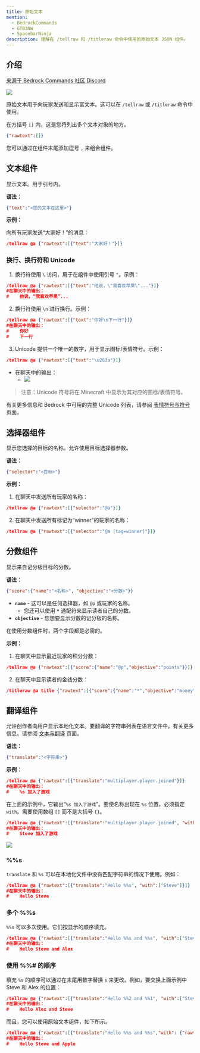 ```yaml
---
title: 原始文本
mention:
  - BedrockCommands
  - GTB3NW
  - SpacebarNinja
description: 理解在 /tellraw 和 /titleraw 命令中使用的原始文本 JSON 组件。
---
```


## 介绍

[来源于 Bedrock Commands 社区 Discord](https://discord.gg/SYstTYx5G5)

![](/assets/images/documentation/tellrawshow.png)

原始文本用于向玩家发送和显示富文本。这可以在 `/tellraw` 或 `/titleraw` 命令中使用。

在方括号 `[]` 内，这是您将列出多个文本对象的地方。

```json
{"rawtext":[]}
```

您可以通过在组件末尾添加逗号 `,` 来组合组件。

## 文本组件

显示文本。用于引号内。

**语法：**

```json
{"text":"<您的文本在这里>"}
```

**示例：**

向所有玩家发送“大家好！”的消息：

```json
/tellraw @a {"rawtext":[{"text":"大家好！"}]}
```

### 换行、换行符和 Unicode

1. 换行符使用 `\` 访问，用于在组件中使用引号 `"`。示例：

```json
/tellraw @a {"rawtext":[{"text":"他说，\"我喜欢苹果\"..."}]}
#在聊天中的输出：
#    他说，“我喜欢苹果”...
```

2. 换行符使用 `\n` 进行换行。示例：

```json
/tellraw @a {"rawtext":[{"text":"你好\n下一行"}]}
#在聊天中的输出：
#    你好
#    下一行
```

3. Unicode 提供一个唯一的数字，用于显示图标/表情符号。示例：

```json
/tellraw @a {"rawtext":[{"text":"\u263a"}]}
```
- 在聊天中的输出：
    - ![](/assets/images/concepts/emojis/hud/food.png)
> 注意：Unicode 符号将在 Minecraft 中显示为其对应的图标/表情符号。

有关更多信息和 Bedrock 中可用的完整 Unicode 列表，请参阅 [表情符号与符号](/concepts/emojis) 页面。

## 选择器组件

显示您选择的目标的名称。允许使用目标选择器参数。

**语法：**

```json
{"selector":"<目标>"}
```

**示例：**

1. 在聊天中发送所有玩家的名称：
```json
/tellraw @a {"rawtext":[{"selector":"@a"}]}
```
2. 在聊天中发送所有标记为“winner”的玩家的名称：
```json
/tellraw @a {"rawtext":[{"selector":"@a [tag=winner]"}]}
```

## 分数组件

显示来自记分板目标的分数。

**语法：**
```json
{"score":{"name":"<名称>", "objective":"<分数>"}}
```

- **`name`** - 这可以是任何选择器，如 `@p` 或玩家的名称。
    - 您还可以使用 **`*`** 通配符来显示读者自己的分数。
- **`objective`** - 您想要显示分数的记分板的名称。

在使用分数组件时，两个字段都是必需的。

**示例：**

1. 在聊天中显示最近玩家的积分分数：
```json
/tellraw @a {"rawtext":[{"score":{"name":"@p","objective":"points"}}]}
```
2. 在聊天中显示读者的金钱分数：
```json
/titleraw @a title {"rawtext":[{"score":{"name":"*","objective":"money"}}]}
```

## 翻译组件

允许创作者向用户显示本地化文本。要翻译的字符串列表在语言文件中。有关更多信息，请参阅 [文本与翻译](https://wiki.bedrock.dev/concepts/text-and-translations) 页面。

**语法：**

```json
{"translate":"<字符串>"}
```

**示例：**

```json
/tellraw @a {"rawtext":[{"translate":"multiplayer.player.joined"}]}
#在聊天中的输出：
#    %s 加入了游戏
```

在上面的示例中，它输出“`%s 加入了游戏`”。要使名称出现在 `%s` 位置，必须指定 `with`。需要使用数组 `[]` 而不是大括号 `{}`。

```json
/tellraw @a {"rawtext":[{"translate":"multiplayer.player.joined", "with": ["Steve"]}]}
#在聊天中的输出：
#    Steve 加入了游戏
```

![](/assets/images/documentation/tellrawtranslate.png)

### %%s

`translate` 和 `%s` 可以在本地化文件中没有匹配字符串的情况下使用。例如：

```json
/tellraw @a {"rawtext":[{"translate":"Hello %%s", "with":["Steve"]}]}
#在聊天中的输出：
#    Hello Steve
```

### 多个 %%s

`%%s` 可以多次使用。它们按显示的顺序填充。

```json
/tellraw @a {"rawtext":[{"translate":"Hello %%s and %%s", "with":["Steve","Alex"]}]}
#在聊天中的输出：
#    Hello Steve and Alex
```

### 使用 %%# 的顺序

填充 `%s` 的顺序可以通过在末尾用数字替换 `s` 来更改。例如，要交换上面示例中 Steve 和 Alex 的位置：

```json
/tellraw @a {"rawtext":[{"translate":"Hello %%2 and %%1", "with":["Steve","Alex"]}]}
#在聊天中的输出：
#    Hello Alex and Steve
```

而且，您可以使用原始文本组件，如下所示。

```json
/tellraw @a {"rawtext":[{"translate":"Hello %%s and %%s","with": {"rawtext":[{"text":"Steve"},{"translate":"item.apple.name"}]}}]}
#在聊天中的输出：
#    Hello Steve and Apple
```